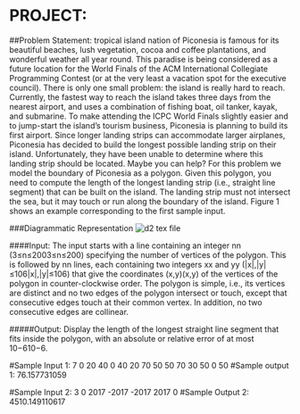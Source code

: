 # PROJECT:
##Problem Statement:
tropical island nation of Piconesia is famous for its beautiful beaches, lush vegetation, cocoa and coffee plantations, and wonderful weather all year round. This paradise is being considered as a future location for the World Finals of the ACM International Collegiate Programming Contest (or at the very least a vacation spot for the executive council). There is only one small problem: the island is really hard to reach.
Currently, the fastest way to reach the island takes three days from the nearest airport, and uses a combination of fishing boat, oil tanker, kayak, and submarine. To make attending the ICPC World Finals slightly easier and to jump-start the island’s tourism business, Piconesia is planning to build its first airport.
Since longer landing strips can accommodate larger airplanes, Piconesia has decided to build the longest possible landing strip on their island. Unfortunately, they have been unable to determine where this landing strip should be located. Maybe you can help?
For this problem we model the boundary of Piconesia as a polygon. Given this polygon, you need to compute the length of the longest landing strip (i.e., straight line segment) that can be built on the island. The landing strip must not intersect the sea, but it may touch or run along the boundary of the island. Figure 1 shows an example corresponding to the first sample input.

###Diagrammatic Representation
![d2 tex file](https://user-images.githubusercontent.com/69143855/113508858-ffc5e580-956f-11eb-95f8-054e8aacccad.png)

####Input:
The input starts with a line containing an integer nn (3≤n≤2003≤n≤200) specifying the number of vertices of the polygon. This is followed by nn lines, each containing two integers xx and yy (|x|,|y|≤106|x|,|y|≤106) that give the coordinates (x,y)(x,y) of the vertices of the polygon in counter-clockwise order. The polygon is simple, i.e., its vertices are distinct and no two edges of the polygon intersect or touch, except that consecutive edges touch at their common vertex. In addition, no two consecutive edges are collinear.

#####Output:
Display the length of the longest straight line segment that fits inside the polygon, with an absolute or relative error of at most 10−610−6.

#Sample Input 1:
7
0 20
40 0
40 20
70 50
50 70
30 50
0 50
#Sample output 1:
76.157731059

#Sample Input 2:
3
0 2017
-2017 -2017
2017 0
#Sample Output 2:
4510.149110617
